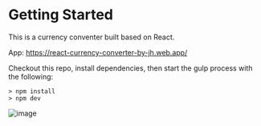 # Getting Started
This is a currency conventer built based on React.


App: https://react-currency-converter-by-jh.web.app/


Checkout this repo, install dependencies, then start the gulp process with the following:
```
> npm install
> npm dev
```
![image](https://github.com/johnnyhsu1106/react-currency-converter/assets/18588513/ba1341e1-5b1c-49a8-b9d0-2c27e9e5058b)
